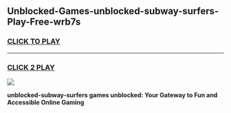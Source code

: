 
## Unblocked-Games-unblocked-subway-surfers-Play-Free-wrb7s
<h3>
<a href="https://premium76.site?title=unblocked-subway-surfers&ref=23A">CLICK TO PLAY</a></h3>
<hr>

<h3>
<a href="https://premium76.site?title=unblocked-subway-surfers&ref=23A">CLICK 2 PLAY</a>
  
</h3>

<a href="https://premium76.site?title=unblocked-subway-surfers&ref=23A"><img src="https://clearcache.store/games.png"></a>


**unblocked-subway-surfers games unblocked: Your Gateway to Fun and Accessible Online Gaming**
